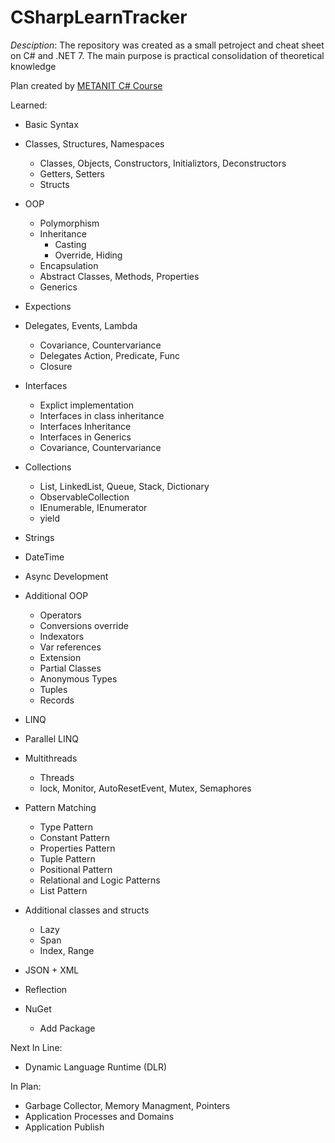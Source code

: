# CSharpLearnTracker

*Desciption*: The repository was created as a small petroject and cheat sheet on C# and .NET 7. The main purpose is practical consolidation of theoretical knowledge

Plan created by <a href="https://metanit.com/sharp/tutorial/">METANIT C# Course</a>

Learned:
- Basic Syntax
- Classes, Structures, Namespaces
    - Classes, Objects, Constructors, Initializtors, Deconstructors
    - Getters, Setters
    - Structs
- OOP
    - Polymorphism
    - Inheritance
        - Casting
        - Override, Hiding
    - Encapsulation
    - Abstract Classes, Methods, Properties
    - Generics
- Expections
- Delegates, Events, Lambda
    - Covariance, Countervariance
    - Delegates Action, Predicate, Func
    - Closure
- Interfaces
    - Explict implementation
    - Interfaces in class inheritance
    - Interfaces Inheritance
    - Interfaces in Generics
    - Covariance, Countervariance
- Collections
    - List, LinkedList, Queue, Stack, Dictionary
    - ObservableCollection
    - IEnumerable, IEnumerator
    - yield
- Strings
- DateTime
- Async Development
- Additional OOP
    - Operators
    - Conversions override
    - Indexators
    - Var references
    - Extension
    - Partial Classes
    - Anonymous Types
    - Tuples
    - Records
- LINQ
- Parallel LINQ
- Multithreads
    - Threads
    - lock, Monitor, AutoResetEvent, Mutex, Semaphores
- Pattern Matching
    - Type Pattern
    - Constant Pattern
    - Properties Pattern
    - Tuple Pattern
    - Positional Pattern
    - Relational and Logic Patterns
    - List Pattern
- Additional classes and structs
    - Lazy
    - Span
    - Index, Range
- JSON + XML
- Reflection

- NuGet
    - Add Package

Next In Line:
- Dynamic Language Runtime (DLR)

In Plan:
- Garbage Collector, Memory Managment, Pointers
- Application Processes and Domains
- Application Publish
